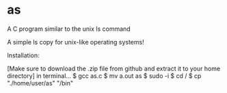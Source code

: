 # as
A C program similar to the unix ls command

A simple ls copy for unix-like operating systems!

Installation:

[Make sure to download the .zip file from github and extract it to your home directory]
in terminal...
$ gcc as.c
$ mv a.out as
$ sudo -i
$ cd /
$ cp "./home/user/as" "/bin"

